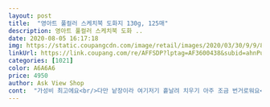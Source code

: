 ```yaml
---
layout: post 
title:  "영아트 풀컬러 스케치북 도화지 130g, 125매" 
description: 영아트 풀컬러 스케치북 도화 ..
date: 2020-08-05 16:17:18 
img: https://static.coupangcdn.com/image/retail/images/2020/03/30/9/9/8ae85826-3d3c-48a4-a85b-0bf67628d2fb.jpg 
linkUrl: https://link.coupang.com/re/AFFSDP?lptag=AF3600438&subid=ahnPublicAsk&pageKey=1436525162&itemId=2479447377&vendorItemId=70472767319&traceid=V0-113-50d5898b21e05be4 
categories: [1021] 
color: A6A6A6 
price: 4950 
author: Ask View Shop 
cont:  "가성비 최고에요<br/>다만 낱장이라 여기저기 흩날려 치우기 아주 조금 번거로워요<br/>두께도 적당하고 너무 편리해요!!<br/>많이 두껍지 않고 바인딩 되어있지 않아 다양하게 사용중이에요<br/>애들이랑 미술놀이 하면서 놀아주려고 구매했는데<br/>절단면도 깨끗하게 뜯겨서 너무 편리해요!!<br/>코로나에 장마에 맨날 집콕이라<br/>한장한장 꺼내 쓰기 좋고 다 쓴 후 버리기도 좋아요.<br/><br/>" 
---
```

